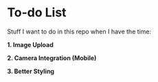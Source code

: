 <h1>To-do List</h1>

Stuff I want to do in this repo when I have the time:

**1. Image Upload**

**2. Camera Integration (Mobile)**

**3. Better Styling**

